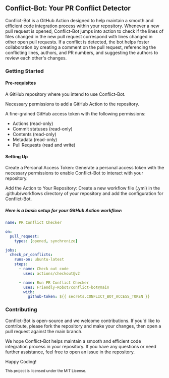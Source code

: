## Conflict-Bot: Your PR Conflict Detector

Conflict-Bot is a GitHub Action designed to help maintain a smooth and efficient code integration process within your repository. Whenever a new pull request is opened, Conflict-Bot jumps into action to check if the lines of files changed in the new pull request correspond with lines changed in other open pull requests. If a conflict is detected, the bot helps foster collaboration by creating a comment on the pull request, referencing the conflicting lines, authors, and PR numbers, and suggesting the authors to review each other's changes.

### Getting Started

#### Pre-requisites

A GitHub repository where you intend to use Conflict-Bot.

Necessary permissions to add a GitHub Action to the repository.

A fine-grained GitHub access token with the following permissions:

- Actions (read-only)
- Commit statuses (read-only)
- Contents (read-only)
- Metadata (read-only)
- Pull Requests (read and write)

#### Setting Up

Create a Personal Access Token: Generate a personal access token with the necessary permissions to enable Conflict-Bot to interact with your repository.

Add the Action to Your Repository: Create a new workflow file (.yml) in the .github/workflows directory of your repository and add the configuration for Conflict-Bot.

##### Here is a basic setup for your GitHub Action workflow:

```yaml
name: PR Conflict Checker

on:
  pull_request:
    types: [opened, synchronize]

jobs:
  check_pr_conflicts:
    runs-on: ubuntu-latest
    steps:
      - name: Check out code
        uses: actions/checkout@v2

      - name: Run PR Conflict Checker
        uses: Friendly-Robot/conflict-bot@main
        with:
          github-token: ${{ secrets.CONFLICT_BOT_ACCESS_TOKEN }}
```

### Contributing

Conflict-Bot is open-source and we welcome contributions. If you'd like to contribute, please fork the repository and make your changes, then open a pull request against the main branch.

We hope Conflict-Bot helps maintain a smooth and efficient code integration process in your repository. If you have any questions or need further assistance, feel free to open an issue in the repository.

Happy Coding!

<sub>This project is licensed under the MIT License.</sub>
